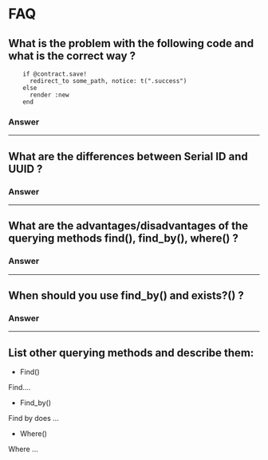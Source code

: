 
# FAQ 

## What is the problem with the following code and what is the correct way ? 

````
    if @contract.save!
      redirect_to some_path, notice: t(".success")
    else
      render :new
    end
````

### Answer 



---------------------------

## What are the differences between Serial ID and UUID ? 

### Answer 

---------------------------

## What are the advantages/disadvantages of the querying methods find(), find_by(), where() ? 

### Answer 

----------------------------

## When should you use find_by() and exists?() ? 

### Answer 

----------------------------

## List other querying methods and describe them:

- Find()

Find.... 

- Find_by()

Find by does ...

- Where()

Where ...
